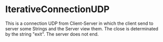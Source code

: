 # IterativeConnectionUDP
This is a connection UDP from Client-Server in which the client send to server some Strings and the Server view them. The close is determinated by the string "exit". The server does not end.
